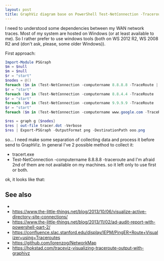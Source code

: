 ```yaml
---
layout: post
title: GraphViz diagram base on PowerShell Test-NetConnection -Traceroute 
---
```

I need to understood some dependencies between my WAN network traces. Most of my system are hosted on Windows (or at least available to me). So I rather prefer to use windows tools (both on WS 2012 R2, WS 2008 R2 and (don't ask, please, some older Windows)).  

First approach: 
```powershell
Import-Module PSGraph
$m = $null
$m = $null
$r = "start"
$nodes = @() 
foreach ($m in (Test-NetConnection -computername 8.8.8.8 -TraceRoute | select -ExpandProperty TraceRoute )) { write-warning "$r to $m" ; $nodes += edge $r $m;$r = $m}
$r = "start"
foreach ($m in (Test-NetConnection -computername 8.8.4.4 -TraceRoute  | select -ExpandProperty TraceRoute )) { write-warning "$r to $m" ; $nodes += edge $r $m;$r = $m}
$r = "start"
foreach ($m in (Test-NetConnection -computername 9.9.9.9 -TraceRoute  | select -ExpandProperty TraceRoute )) { write-warning "$r to $m" ; $nodes += edge $r $m;$r = $m}
$r = "start"
foreach ($m in (Test-NetConnection -computername www.google.com -TraceRoute | select -ExpandProperty TraceRoute )) { write-warning "$r to $m" ; $nodes += edge $r $m;$r = $m}

$res = graph g {$nodes} 
$res | out-file tracer.dot -Verbose
$res | Export-PSGraph -OutputFormat png -DestinationPath ooo.png
```
so... I need make some separation of collecting data and process it before send to GraphViz. In general I've 2 possible method to collect it: 
- tracert.exe 
- Test-NetConnection -computername 8.8.8.8 -traceroute 
and I'm afraid 2nd of them are not available on my machines. so it left only to use first or both. 

ok, it looks like that: 

## See also 
* 
* https://www.the-little-things.net/blog/2013/10/06/visualize-active-directory-site-connections/
* https://www.the-little-things.net/blog/2013/11/02/ad-audit-report-with-powershell-part-2/ 
* https://confluence.slac.stanford.edu/display/IEPM/PingER+Route+Visualizer+using+Traceroutes 
* https://github.com/lorenzog/NetworkMap
* https://hokstad.com/traceviz-visualizing-traceroute-output-with-graphivz
